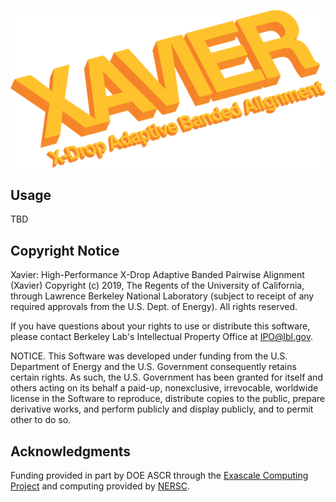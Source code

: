![](xavier.png)

## Usage

TBD

## Copyright Notice

Xavier: High-Performance X-Drop Adaptive Banded Pairwise Alignment (Xavier) Copyright (c) 2019, The
Regents of the University of California, through Lawrence Berkeley National
Laboratory (subject to receipt of any required approvals from the U.S.
Dept. of Energy).  All rights reserved.

If you have questions about your rights to use or distribute this software,
please contact Berkeley Lab's Intellectual Property Office at
IPO@lbl.gov.

NOTICE.  This Software was developed under funding from the U.S. Department
of Energy and the U.S. Government consequently retains certain rights.  As
such, the U.S. Government has been granted for itself and others acting on
its behalf a paid-up, nonexclusive, irrevocable, worldwide license in the
Software to reproduce, distribute copies to the public, prepare derivative
works, and perform publicly and display publicly, and to permit other to do
so.

## Acknowledgments

Funding provided in part by DOE ASCR through the [Exascale Computing Project](https://www.exascaleproject.org/) and computing provided by [NERSC](https://www.nersc.gov/).

